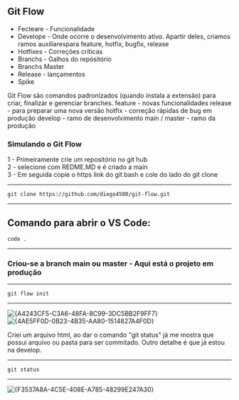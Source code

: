 ## Git Flow


* Fecteare - Funcionalidade
* Develope - Onde ocorre o desenvolvimento ativo. Apartir deles, criamos ramos auxiliarespara feature, hotfix, bugfix, release
* Hotfixes - Correções críticas
* Branchs - Galhos do repósitório
* Branchs Master
* Release - lançamentos
* Spike
  <br>


Git Flow são comandos padronizados (quando instala a extensão) para criar, finalizar e gerenciar branches.
feature - novas funcionalidades
release - para preparar uma nova versão
hotfix - correção rápidas de bug em produção
develop - ramo de desenvolvimento
main / master - ramo da produção

### Simulando o Git Flow

1 - Primeiramente crie um repositório no git hub <br>
2 - selecione com REDME.MD e é criado a main <br>
3 - Em seguida copie o https link do git bash e cole do lado do git clone

---   
    git clone https://github.com/diego4500/git-flow.git
---  
Comando para abrir o VS Code:
---   
    code .
--- 

### Criou-se a branch main ou master - Aqui está o projeto em produção


---   
    git flow init
---  

![{A4243CF5-C3A6-48FA-8C99-3DC5BB2F9FF7}](https://github.com/user-attachments/assets/927d1197-74c6-4e5e-8a37-3d2328fdb85d)
![{4AE5FF0D-0B23-4B35-AA80-1514827A4F0D}](https://github.com/user-attachments/assets/3f387272-b563-41b0-afee-8178a129b25e)

Criei um arquivo html, ao dar o comando "git status" já me mostra que possui arquivo ou pasta para ser commitado. Outro detalhe é que 
já estou na develop.

---   
    git status
--- 
![{F3537A8A-4C5E-408E-A785-48299E247A30}](https://github.com/user-attachments/assets/47c84824-7b2e-4d06-984e-f54e59505dae)







